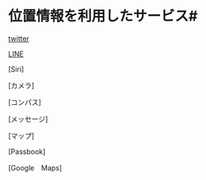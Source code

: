 # 位置情報を利用したサービス#

[twitter](https://twitter.com/?lang=ja)

[LINE](https://line.me/ja/)

[Siri]

[カメラ]

[コンパス]

[メッセージ]

[マップ]

[Passbook]

[Google　Maps]
